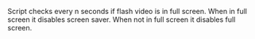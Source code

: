 Script checks every n seconds if flash video is in full screen. 
When in full screen it disables screen saver. When not in full screen
it disables full screen.
